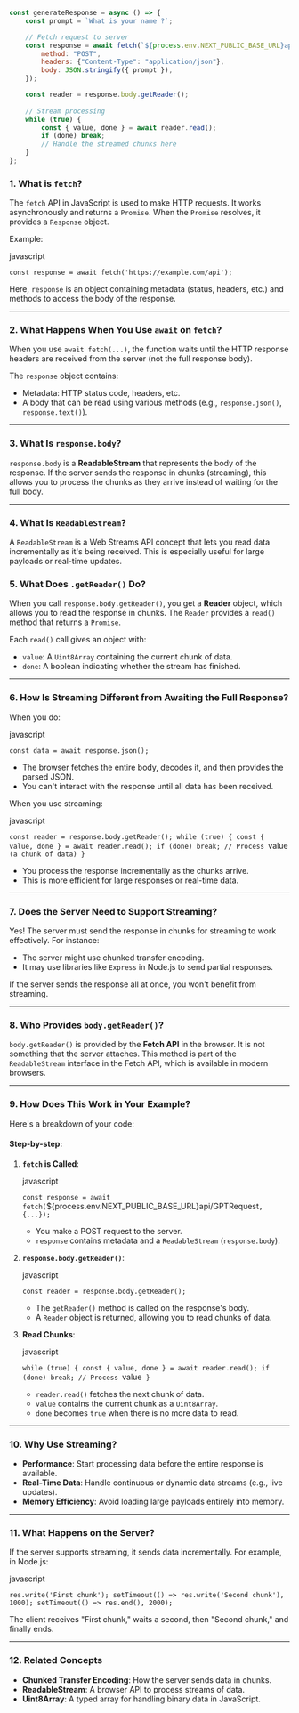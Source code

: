 ```js
const generateResponse = async () => {
    const prompt = `What is your name ?`;

    // Fetch request to server
    const response = await fetch(`${process.env.NEXT_PUBLIC_BASE_URL}api/GPTRequest`, {
        method: "POST",
        headers: {"Content-Type": "application/json"},
        body: JSON.stringify({ prompt }),
    });

    const reader = response.body.getReader();
    
    // Stream processing
    while (true) {
        const { value, done } = await reader.read();
        if (done) break;
        // Handle the streamed chunks here
    }
};
```


### 1\. **What is `fetch`?**

The `fetch` API in JavaScript is used to make HTTP requests. It works asynchronously and returns a `Promise`. When the `Promise` resolves, it provides a `Response` object.

Example:

javascript



`const response = await fetch('https://example.com/api');`

Here, `response` is an object containing metadata (status, headers, etc.) and methods to access the body of the response.

* * * * *

### 2\. **What Happens When You Use `await` on `fetch`?**

When you use `await fetch(...)`, the function waits until the HTTP response headers are received from the server (not the full response body).

The `response` object contains:

-   Metadata: HTTP status code, headers, etc.
-   A body that can be read using various methods (e.g., `response.json()`, `response.text()`).

* * * * *

### 3\. **What Is `response.body`?**

`response.body` is a **ReadableStream** that represents the body of the response. If the server sends the response in chunks (streaming), this allows you to process the chunks as they arrive instead of waiting for the full body.

* * * * *

### 4\. **What Is `ReadableStream`?**

A `ReadableStream` is a Web Streams API concept that lets you read data incrementally as it's being received. This is especially useful for large payloads or real-time updates.

### 5\. **What Does `.getReader()` Do?**

When you call `response.body.getReader()`, you get a **Reader** object, which allows you to read the response in chunks. The `Reader` provides a `read()` method that returns a `Promise`.

Each `read()` call gives an object with:

-   `value`: A `Uint8Array` containing the current chunk of data.
-   `done`: A boolean indicating whether the stream has finished.

* * * * *

### 6\. **How Is Streaming Different from Awaiting the Full Response?**

When you do:

javascript



`const data = await response.json();`

-   The browser fetches the entire body, decodes it, and then provides the parsed JSON.
-   You can't interact with the response until all data has been received.

When you use streaming:

javascript



`const reader = response.body.getReader();
while (true) {
    const { value, done } = await reader.read();
    if (done) break;
    // Process `value` (a chunk of data)
}`

-   You process the response incrementally as the chunks arrive.
-   This is more efficient for large responses or real-time data.

* * * * *

### 7\. **Does the Server Need to Support Streaming?**

Yes! The server must send the response in chunks for streaming to work effectively. For instance:

-   The server might use chunked transfer encoding.
-   It may use libraries like `Express` in Node.js to send partial responses.

If the server sends the response all at once, you won't benefit from streaming.

* * * * *

### 8\. **Who Provides `body.getReader()`?**

`body.getReader()` is provided by the **Fetch API** in the browser. It is not something that the server attaches. This method is part of the `ReadableStream` interface in the Fetch API, which is available in modern browsers.

* * * * *

### 9\. **How Does This Work in Your Example?**

Here's a breakdown of your code:

#### Step-by-step:

1.  **`fetch` is Called**:

    javascript

    

    `const response = await fetch(`${process.env.NEXT_PUBLIC_BASE_URL}api/GPTRequest`, {...});`

    -   You make a POST request to the server.
    -   `response` contains metadata and a `ReadableStream` (`response.body`).
2.  **`response.body.getReader()`**:

    javascript

    

    `const reader = response.body.getReader();`

    -   The `getReader()` method is called on the response's body.
    -   A `Reader` object is returned, allowing you to read chunks of data.
3.  **Read Chunks**:

    javascript

    

    `while (true) {
        const { value, done } = await reader.read();
        if (done) break;
        // Process `value`
    }`

    -   `reader.read()` fetches the next chunk of data.
    -   `value` contains the current chunk as a `Uint8Array`.
    -   `done` becomes `true` when there is no more data to read.

* * * * *

### 10\. **Why Use Streaming?**

-   **Performance**: Start processing data before the entire response is available.
-   **Real-Time Data**: Handle continuous or dynamic data streams (e.g., live updates).
-   **Memory Efficiency**: Avoid loading large payloads entirely into memory.

* * * * *

### 11\. **What Happens on the Server?**

If the server supports streaming, it sends data incrementally. For example, in Node.js:

javascript



`res.write('First chunk');
setTimeout(() => res.write('Second chunk'), 1000);
setTimeout(() => res.end(), 2000);`

The client receives "First chunk," waits a second, then "Second chunk," and finally ends.

* * * * *

### 12\. **Related Concepts**

-   **Chunked Transfer Encoding**: How the server sends data in chunks.
-   **ReadableStream**: A browser API to process streams of data.
-   **Uint8Array**: A typed array for handling binary data in JavaScript.
